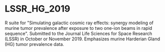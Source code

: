 # LSSR_HG_2019
R suite for "Simulating galactic cosmic ray effects: synergy modeling of murine tumor prevalence after exposure to two one-ion beams in rapid sequence". 
Submitted to the Journal Life Sciences for Space Research (LSSR) in October or November 2019. 
Emphasizes murine Harderian Gland (HG) tumor prevalence data. 
